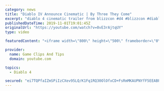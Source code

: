 ```yaml
---
category: news
title: "Diablo IV Announce Cinematic | By Three They Come"
excerpt: "diablo 4 cinematic trailer from blizzcon #d4 #blizzcon #diablo."
publishedDateTime: 2019-11-01T19:01:45Z
originalUrl: "https://youtube.com/watch?v=0vE3rAjtqUY"
type: video

featuredContent: "<iframe width=\"800\" height=\"500\" frameborder=\"0\" src=\"https://www.youtube.com/embed/0vE3rAjtqUY\" allow=\"accelerometer; autoplay; encrypted-media; gyroscope; picture-in-picture\" allowfullscreen></iframe>"

provider:
  name: Game Clips And Tips
  domain: youtube.com

topics:
  - Diablo 4

secured: "ei7TQPfaIZmSPiIzCXev95LQ/K1Fq1RQ30OlOfxCD+FsRmMKAUPNYfF5EEABPxW1uG/hhF2ZibBAHg2mB0QwHRtTCOCUC60pLMNoAcpSSAmHktYthg9YUFlclvKfgJf9JQm7s//EiOT51IXaJ4Mxf/DVi6cFicyvsLnPFmlu2g0PdhfbNwkjZQNFjx3V80fkZDMiwmOl0t47EN0FD7Jjov7W+LfN5K7uFxO225qBpg9aPGB6fVDH/lPcoY5/HtpQs38t2iyZ3/3HRBuaA0KUhLjwyQx2iND+mkRMsv5yAhG/Q8DhpBywsRayFK6epPf18d1oOY11jDkQgoq/vXJbDUuPlIVvPTjvX6MESeHKW3vt34jUGCgO99akafdic1Cy8u0HLKtwjKq20Y6HrrsKpg==;4F9mhjWIQdbVVevQGLfYDA=="
---
```


